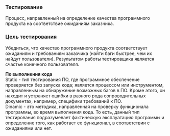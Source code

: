 ### Тестирование
Процесс, направленный на определение качества программного продукта на соответствие ожиданиям заказчика.   
### Цель тестирования 
Убедиться, что качество программного продукта соответствует ожиданиям и требованиям заказчика (найти баги быстрее, чем их найдут пользователи). Результатом работы тестировщика является счастье конечного пользователя. 

**По выполнения кода**   
Static -  тип тестирования ПО, где программное обеспечение проверяется без запуска кода; является процессом или инструментом, направленным на обнаружение возможных багов в ПО. Кроме этого, он находит и устраняет ошибки в разного рода сопроводительных документах, например, специфики требований к ПО.    
Dinamic - это методика, направленная на проверку функционала программы, во время выполнения кода. То есть, данный тип тестирования подразумевает фактическую эксплуатацию программы и определение того, как работает ее функционал, в соответствии с ожиданиями или нет.   
